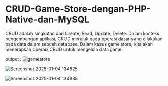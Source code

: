 # CRUD-Game-Store-dengan-PHP-Native-dan-MySQL
CRUD adalah singkatan dari Create, Read, Update, Delete. Dalam konteks pengembangan aplikasi, CRUD merujuk pada operasi dasar yang dilakukan pada data dalam sebuah database. Dalam kasus game store, kita akan menerapkan operasi CRUD untuk mengelola data game.

output :
![gamestore](https://github.com/user-attachments/assets/871baa21-72f6-41fa-922e-1996a0a575d6)

![Screenshot 2025-01-04 134825](https://github.com/user-attachments/assets/25dc35dd-7168-4cbd-931f-6268d4af6a1e)

![Screenshot 2025-01-04 134938](https://github.com/user-attachments/assets/78e4bac7-cf9b-4a3c-a42c-92bbe986ca94)

